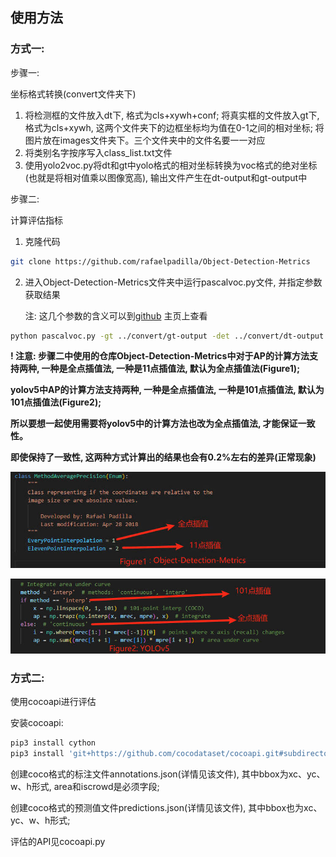 ## 使用方法

### 方式一:

步骤一: 

坐标格式转换(convert文件夹下)

1. 将检测框的文件放入dt下, 格式为cls+xywh+conf; 将真实框的文件放入gt下, 格式为cls+xywh, 这两个文件夹下的边框坐标均为值在0-1之间的相对坐标; 将图片放在images文件夹下。三个文件夹中的文件名要一一对应
2. 将类别名字按序写入class_list.txt文件
3. 使用yolo2voc.py将dt和gt中yolo格式的相对坐标转换为voc格式的绝对坐标(也就是将相对值乘以图像宽高), 输出文件产生在dt-output和gt-output中

步骤二: 

计算评估指标

1. 克隆代码 

```bash
git clone https://github.com/rafaelpadilla/Object-Detection-Metrics
```

2. 进入Object-Detection-Metrics文件夹中运行pascalvoc.py文件, 并指定参数获取结果

   注: 这几个参数的含义可以到[github](https://github.com/rafaelpadilla/Object-Detection-Metrics) 主页上查看

```bash
python pascalvoc.py -gt ../convert/gt-output -det ../convert/dt-output -gtformat xyrb -detformat xyrb
```

**! 注意: 步骤二中使用的仓库Object-Detection-Metrics中对于AP的计算方法支持两种, 一种是全点插值法, 一种是11点插值法, 默认为全点插值法(Figure1);**

**yolov5中AP的计算方法支持两种, 一种是全点插值法, 一种是101点插值法, 默认为101点插值法(Figure2);**

**所以要想一起使用需要将yolov5中的计算方法也改为全点插值法, 才能保证一致性。**

**即使保持了一致性, 这两种方式计算出的结果也会有0.2%左右的差异(正常现象)**

![](assets/ob.jpg)

![](assets/yolov5.jpg)



### 方式二:

使用cocoapi进行评估

安装cocoapi:

```bash
pip3 install cython
pip3 install 'git+https://github.com/cocodataset/cocoapi.git#subdirectory=PythonAPI'
```

创建coco格式的标注文件annotations.json(详情见该文件), 其中bbox为xc、yc、w、h形式, area和iscrowd是必须字段;

创建coco格式的预测值文件predictions.json(详情见该文件), 其中bbox也为xc、yc、w、h形式;

评估的API见cocoapi.py







